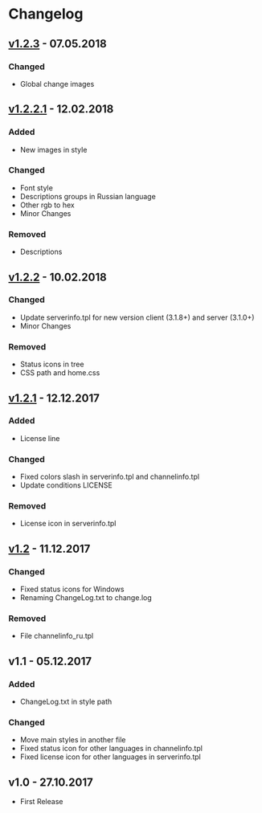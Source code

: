 # Changelog
## [v1.2.3] - 07.05.2018
### Changed
- Global change images

## [v1.2.2.1] - 12.02.2018
### Added
- New images in style

### Changed
- Font style
- Descriptions groups in Russian language
- Other rgb to hex
- Minor Changes

### Removed
- Descriptions

## [v1.2.2] - 10.02.2018
### Changed
- Update serverinfo.tpl for new version client (3.1.8+) and server (3.1.0+)
- Minor Changes

### Removed
- Status icons in tree
- CSS path and home.css

## [v1.2.1] - 12.12.2017
### Added
- License line

### Changed
- Fixed colors slash in serverinfo.tpl and channelinfo.tpl
- Update conditions LICENSE

### Removed
- License icon in serverinfo.tpl

## [v1.2] - 11.12.2017
### Changed
- Fixed status icons for Windows
- Renaming ChangeLog.txt to change.log

### Removed
- File channelinfo_ru.tpl

## v1.1 - 05.12.2017
### Added
- ChangeLog.txt in style path

### Changed
- Move main styles in another file
- Fixed status icon for other languages in channelinfo.tpl
- Fixed license icon for other languages in serverinfo.tpl

## v1.0 - 27.10.2017

- First Release

[v1.2.3]: https://gitlab.com/tophackr/toptheme/tags/v1.2.3
[v1.2.2.1]: https://gitlab.com/tophackr/toptheme/tags/Release_v1.2.2.1
[v1.2.2]: https://gitlab.com/tophackr/toptheme/tags/Release_v1.2.2
[v1.2.1]: https://gitlab.com/tophackr/toptheme/tags/Release_v1.2.1
[v1.2]: https://gitlab.com/tophackr/toptheme/tags/Release_v1.2